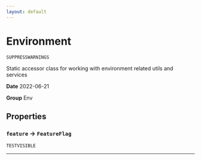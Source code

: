 ```yaml
---
layout: default
---
```

# Environment

`SUPPRESSWARNINGS`

Static accessor class for working with environment related utils and services


**Date** 2022-06-21


**Group** Env

## Properties

### `feature` → `FeatureFlag`

`TESTVISIBLE` 

---
